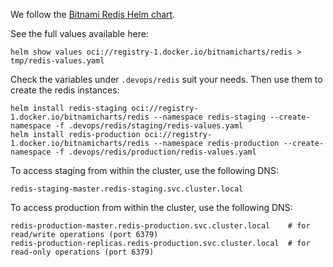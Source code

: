 
We follow the [Bitnami Redis Helm chart](https://github.com/bitnami/charts/tree/main/bitnami/redis).

See the full values available here:

```shell
helm show values oci://registry-1.docker.io/bitnamicharts/redis > tmp/redis-values.yaml
```

Check the variables under `.devops/redis` suit your needs. 
Then use them to create the redis instances:

```shell
helm install redis-staging oci://registry-1.docker.io/bitnamicharts/redis --namespace redis-staging --create-namespace -f .devops/redis/staging/redis-values.yaml
helm install redis-production oci://registry-1.docker.io/bitnamicharts/redis --namespace redis-production --create-namespace -f .devops/redis/production/redis-values.yaml
```

To access staging from within the cluster, use the following DNS:
```shell
redis-staging-master.redis-staging.svc.cluster.local
```

To access production from within the cluster, use the following DNS:
```shell
redis-production-master.redis-production.svc.cluster.local    # for read/write operations (port 6379)
redis-production-replicas.redis-production.svc.cluster.local  # for read-only operations (port 6379)
```
